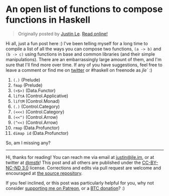 An open list of functions to compose functions in Haskell
=========================================================

> Originally posted by [Justin Le](https://blog.jle.im/).
> [Read online!](https://blog.jle.im/entry/an-open-list-of-functions-to-compose-functions.html)

Hi all, just a fun post here :) I've been telling myself for a long time to
compile a list of all the ways you can compose two functions, `(a -> b)` and
`(b -> c)` using functions in base and common libraries (and their simple
manipulations). There are an embarrassingly large amount of them, and I'm sure
that I'll find more over time. If any of you have suggestions, feel free to
leave a comment or find me on [twitter](https://twitter.com/mstk) or #haskell on
freenode as *jle\`* :)

1.  `(.)` (Prelude)
2.  `fmap` (Prelude)
3.  `(<$>)` (Data.Functor)
4.  `liftA` (Control.Applicative)
5.  `liftM` (Control.Monad)
6.  `(.)` (Control.Category)
7.  `(<<<)` (Control.Category)
8.  `(<<^)` (Control.Arrow)
9.  `(^<<)` (Control.Arrow)
10. `rmap` (Data.Profunctor)
11. `dimap id` (Data.Profunctor)

So, am I missing any?

--------------------------------------------------------------------------------

Hi, thanks for reading! You can reach me via email at <justin@jle.im>, or at
twitter at [\@mstk](https://twitter.com/mstk)! This post and all others are
published under the [CC-BY-NC-ND
3.0](https://creativecommons.org/licenses/by-nc-nd/3.0/) license. Corrections
and edits via pull request are welcome and encouraged at [the source
repository](https://github.com/mstksg/inCode).

If you feel inclined, or this post was particularly helpful for you, why not
consider [supporting me on Patreon](https://www.patreon.com/justinle/overview),
or a [BTC donation](bitcoin:3D7rmAYgbDnp4gp4rf22THsGt74fNucPDU)? :)

